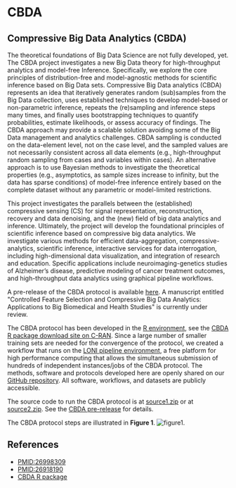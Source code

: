 # CBDA

## Compressive Big Data Analytics (CBDA)  

The theoretical foundations of Big Data Science are not fully developed, yet.   
The CBDA project investigates a new Big Data theory for high-throughput analytics and model-free Inference. 
Specifically, we explore the core principles of distribution-free and model-agnostic methods for scientific inference 
based on Big Data sets. Compressive Big Data analytics (CBDA) represents an idea that iteratively generates random (sub)samples
from the Big Data collection, uses established techniques to develop model-based or non-parametric inference, 
repeats the (re)sampling and inference steps many times, and finally uses bootstrapping techniques to quantify probabilities, 
estimate likelihoods, or assess accuracy of findings. The CBDA approach may provide a scalable solution avoiding 
some of the Big Data management and analytics challenges. CBDA sampling is conducted on the data-element level, 
not on the case level, and the sampled values are not necessarily consistent across all data elements 
(e.g., high-throughput random sampling from cases and variables within cases). An alternative approach is to use 
Bayesian methods to investigate the theoretical properties (e.g., asymptotics, as sample sizes increase to infinity, 
but the data has sparse conditions) of model-free inference entirely based on the complete dataset without any parametric 
or model-limited restrictions.

This project investigates the parallels between the (established) compressive sensing (CS) for signal representation, 
reconstruction, recovery and data denoising, and the (new) field of big data analytics and inference. Ultimately, 
the project will develop the foundational principles of scientific inference based on compressive big data analytics. 
We investigate various methods for efficient data-aggregation, compressive-analytics, scientific inference, 
interactive services for data interrogation, including high-dimensional data visualization, and integration of research 
and education. Specific applications include neuroimaging-genetics studies of Alzheimer’s disease, predictive modeling of 
cancer treatment outcomes, and high-throughput data analytics using graphical pipeline workflows.

A pre-release of the CBDA protocol is available [here](https://github.com/SOCR/CBDA/releases/tag/v0.1-alpha). A manuscript entitled "Controlled Feature Selection and Compressive Big Data Analytics: Applications to Big Biomedical and Health Studies" is currently under review.

The CBDA protocol has been developed in the [R environment](https://www.r-project.org), see the [CBDA R package download site on C-RAN](https://cran.r-project.org/package=CBDA). Since a large number of smaller training sets are needed for the convergence of the protocol, we created a workflow that runs on the [LONI pipeline environment](http://pipeline.loni.usc.edu), a free platform for high performance computing that allows the simultaneous submission of hundreds of independent instances/jobs of the CBDA protocol. The methods, software and protocols developed here are openly shared on our [GitHub repository](https://github.com/SOCR/CBDA). All software, workflows, and datasets are publicly accessible. 

The source code to run the CBDA protocol is at [source1.zip](https://github.com/SOCR/CBDA/archive/v0.1-alpha.zip) or at [source2.zip](https://github.com/SOCR/CBDA/archive/v0.1-alpha.tar.gz). See the [CBDA pre-release](https://github.com/SOCR/CBDA/releases/tag/v0.1-alpha) for details.

The CBDA protocol steps are illustrated in **Figure 1**. 
![figure1](https://user-images.githubusercontent.com/18661302/30587406-0c2edf2c-9d01-11e7-8cef-45f3595ade65.png).


## References
* [PMID:26998309](https://www.ncbi.nlm.nih.gov/pubmed/26998309)
* [PMID:26918190](https://www.ncbi.nlm.nih.gov/pubmed/26918190)
* [CBDA R package](https://cran.r-project.org/package=CBDA)
